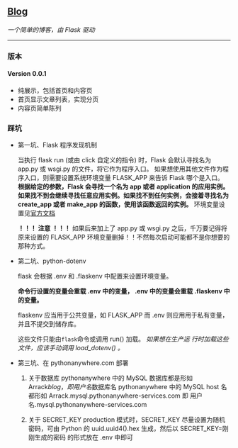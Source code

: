 ## [Blog](https://Arrack.pythonanywhere.com)
*一个简单的博客，由 Flask 驱动*

---
### 版本
#### Version 0.0.1

- 纯展示，包括首页和内容页
- 首页显示文章列表，实现分页
- 内容页简单陈列

### 踩坑
- 第一坑、Flask 程序发现机制

    当执行 flask run (或由 click 自定义的指令) 时，Flask 会默认寻找名为 app.py 或 wsgi.py 的文件，将它作为程序入口。
    如果想使用其他文件作为程序入口，则需要设置系统环境变量 FLASK_APP 来告诉 Flask 哪个是入口。
    **根据给定的参数，Flask 会寻找一个名为 app 或者 application 的应用实例。 如果找不到会继续寻找任意应用实例。如果找不到任何实例，会接着寻找名为 create_app 或者 make_app 的函数，使用该函数返回的实例。**
    环境变量设置见[官方文档](https://dormousehole.readthedocs.io/en/latest/cli.html)

    **！！！ 注意 ！！！**
    如果后来加上了 app.py 或 wsgi.py 之后，千万要记得将原来设置的 FLASK_APP 环境变量删掉！！不然每次启动可能都不是你想要的那种方式。

- 第二坑、python-dotenv

    flask 会根据 .env 和 .flaskenv 中配置来设置环境变量。

    **命令行设置的变量会重载 .env 中的变量， .env 中的变量会重载 .flaskenv 中的变量。**

    flaskenv 应当用于公共变量，如 FLASK_APP 而 .env 则应用用于私有变量，并且不提交到储存库。

    这些文件只能由``flask``命令或调用 run() 加载。
    *如果想在生产运 行时加载这些文件，应该手动调用 load_dotenv() 。*

- 第三坑、在 pythonanywhere.com 部署

    1. 关于数据库
    pythonanywhere 中的 MySQL 数据库都是形如 Arrack$blog，
    即 用户名$数据库名
    pythonanywhere 中的 MySQL host 名都形如 Arrack.mysql.pythonanywhere-services.com
    即 用户名.mysql.pythonanywhere-services.com

    2. 关于 SECRET_KEY
    production 模式时，SECRET_KEY 尽量设置为随机密码，可由 Python 的 uuid.uuid4().hex 生成，然后以 SECRET_KEY=刚刚生成的密码 的形式放在 .env 中即可
